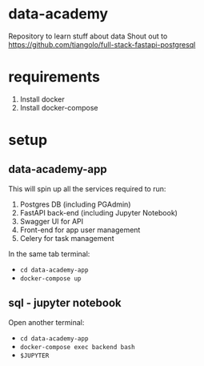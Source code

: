 # data-academy
Repository to learn stuff about data
Shout out to https://github.com/tiangolo/full-stack-fastapi-postgresql 

# requirements
1. Install docker
2. Install docker-compose

# setup
## data-academy-app
This will spin up all the services required to run:
1. Postgres DB (including PGAdmin)
2. FastAPI back-end (including Jupyter Notebook)
3. Swagger UI for API
4. Front-end for app user management
5. Celery for task management

In the same tab terminal:
- `cd data-academy-app`
- `docker-compose up`

## sql - jupyter notebook

Open another terminal:
- `cd data-academy-app`
- `docker-compose exec backend bash`
- `$JUPYTER`
